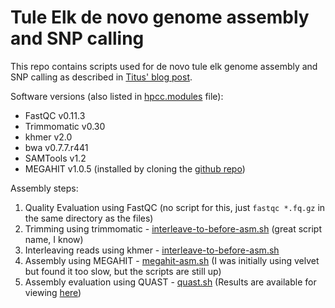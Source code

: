 # Tule Elk de novo genome assembly and SNP calling

This repo contains scripts used for de novo tule elk genome assembly and SNP calling as described in [Titus' blog post](http://ivory.idyll.org/blog/2016-tule-elk-draft.html).

Software versions (also listed in [hpcc.modules](https://github.com/jessicamizzi/tule-elk/blob/master/hpcc.modules) file):

* FastQC v0.11.3
* Trimmomatic v0.30
* khmer v2.0
* bwa v0.7.7.r441
* SAMTools v1.2
* MEGAHIT v1.0.5 (installed by cloning the [github repo](https://github.com/voutcn/megahit))

Assembly steps:

1. Quality Evaluation using FastQC (no script for this, just `fastqc *.fq.gz` in the same directory as the files)
2. Trimming using trimmomatic - [interleave-to-before-asm.sh](https://github.com/jessicamizzi/tule-elk/blob/master/interleave-to-before-asm.sh) (great script name, I know)
3. Interleaving reads using khmer - [interleave-to-before-asm.sh](https://github.com/jessicamizzi/tule-elk/blob/master/interleave-to-before-asm.sh)
4. Assembly using MEGAHIT - [megahit-asm.sh](https://github.com/jessicamizzi/tule-elk/blob/master/megahit-asm.sh) (I was initially using velvet but found it too slow, but the scripts are still up)
5. Assembly evaluation using QUAST - [quast.sh](https://github.com/jessicamizzi/tule-elk/blob/master/quast.sh) (Results are available for viewing [here](https://docs.google.com/spreadsheets/d/1nhKOLVWc_VQt31xmik9_qEKK1S5U6biXARm7qJ-OCOQ/edit?usp=sharing))

